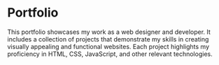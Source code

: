# Portfolio
This portfolio showcases my work as a web designer and developer. It includes a collection of projects that demonstrate my skills in creating visually appealing and functional websites. Each project highlights my proficiency in HTML, CSS, JavaScript, and other relevant technologies.
